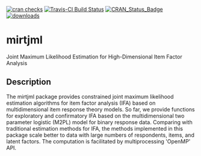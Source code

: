 [![cran checks](https://cranchecks.info/badges/summary/mirtjml)](https://cran.r-project.org/web/checks/check_results_mirtjml.html)
[![Travis-CI Build Status](https://travis-ci.com/slzhang-fd/mirtjml.svg?branch=CRAN)](https://travis-ci.com/slzhang-fd/mirtjml)
[![CRAN\_Status\_Badge](http://www.r-pkg.org/badges/version/mirtjml)](https://cran.r-project.org/package=mirtjml)
[![downloads](http://cranlogs.r-pkg.org/badges/mirtjml)](https://www.rdocumentation.org/trends)
# mirtjml

Joint Maximum Likelihood Estimation for High-Dimensional Item Factor Analysis

## Description

The mirtjml package provides constrained joint maximum likelihood estimation
algorithms for item factor analysis (IFA) based on multidimensional item response theory
models. So far, we provide functions for exploratory and confirmatory IFA based on the 
multidimensional two parameter logistic (M2PL) model for binary response data. Comparing 
with traditional estimation methods for IFA, the methods implemented in this package scale
better to data with large numbers of respondents, items, and latent factors. The computation
is facilitated by multiprocessing 'OpenMP' API.

